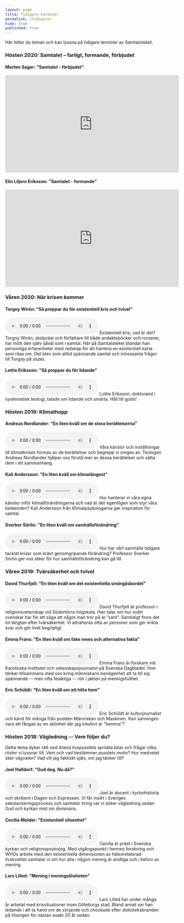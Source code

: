 ```yaml
---
layout: page
title: Tidigare terminer
permalink: /tidigare/
hide: true
published: true
---
```


Här hittar du teman och kan lyssna på tidigare terminer av Samtaloteket.

### Hösten 2020: Samtalet – farligt, formande, förbjudet

#### Morten Sager: "Samtalet - förbjudet"
<iframe src="https://www.facebook.com/plugins/video.php?height=314&href=https%3A%2F%2Fwww.facebook.com%2Fsamtaloteket%2Fvideos%2F804779230355915%2F&show_text=false&width=560" width="560" height="314" style="border:none;overflow:hidden;padding:0" scrolling="no" frameborder="0" allowfullscreen="true" allow="autoplay; clipboard-write; encrypted-media; picture-in-picture; web-share" allowFullScreen="true"></iframe>

#### Elin Liljero Eriksson: "Samtalet - formande"
<iframe src="https://www.facebook.com/plugins/video.php?height=314&href=https%3A%2F%2Fwww.facebook.com%2Fsamtaloteket%2Fvideos%2F1344119282604667%2F&show_text=false&width=560" width="560" height="314" style="border:none;overflow:hidden;padding:0" scrolling="no" frameborder="0" allowfullscreen="true" allow="autoplay; clipboard-write; encrypted-media; picture-in-picture; web-share" allowFullScreen="true"></iframe>

### Våren 2020: När krisen kommer

#### Torgny Wirén: "Så preppar du för existentiell kris och tvivel"
<audio controls src="http://pod.samtaloteket.se/episodes/Samtaloteket-17-torgny-wiren.mp3">
Din webbläsare städjer inte inbäddat ljud.
</audio>
Existentiell kris, vad är det? Torgny Wirén, skolpräst och författare till både
andaktsböcker och romaner, har mött den själv såväl som i samtal. Här på
Samtaloteket blandar han personliga erfarenheter med redskap för att hantera en
existentiell karta som ritas om. Det blev som alltid spännande samtal och
intressanta frågor till Torgny på slutet.

#### Lottie Eriksson: "Så preppar du för lidande"
<audio controls src="http://pod.samtaloteket.se/episodes/Samtaloteket-19-lottie-eriksson.mp3">
Din webbläsare städjer inte inbäddat ljud.
</audio>
Lottie Eriksson, doktorand i systematisk teologi, talade om lidande och smärta.
Håll till godo!

### Hösten 2019: Klimathopp

#### Andreas Nordlander: "En liten kväll om de stora berättelserna"
<audio controls src="http://pod.samtaloteket.se/episodes/Samtaloteket-13-andreas-nordlander.mp3">
Din webbläsare städjer inte inbäddat ljud.
</audio>
Våra känslor och inställningar till klimatkrisen formas av de berättelser och
begrepp vi omges av. Teologen Andreas Nordlander hjälper oss förstå mer av
dessa berättelser och sätta dem i ett sammanhang. 

#### Kali Andersson: "En liten kväll om klimatångest"
<audio controls src="http://pod.samtaloteket.se/episodes/Samtaloteket-14-kali-andersson.mp3">
Din webbläsare städjer inte inbäddat ljud.
</audio>
Hur hanterar vi våra egna känslor inför klimatförändringarna och vad är det
egentligen som styr våra beteenden? Kali Andersson från Klimatpsykologerna ger
inspiration för samtal.

#### Sverker Sörlin: "En liten kväll om samhällsförändring"
<audio controls src="http://pod.samtaloteket.se/episodes/Samtaloteket-15-sverker-sorlin.mp3">
Din webbläsare städjer inte inbäddat ljud.
</audio>
Hur har vårt samhälle tidigare tacklat kriser som krävt genomgripande förändring?
Professor Sverker Sörlin ger oss idéer för hur samhällsförändring kan gå till.


### Våren 2019: Tvärsäkerhet och tvivel

#### David Thurfjell: "En liten kväll om det existentiella smörgåsbordet"
<audio controls src="http://pod.samtaloteket.se/episodes/Samtaloteket-07-david-thurfjell.mp3">
Din webbläsare städjer inte inbäddat ljud.
</audio>
David Thurfjell är professor i religionsvetenskap vid Södertörns högskola. Han
talar om hur svårt svenskar har för att säga att något man tror på är ”sant”.
Samtidigt finns det en längtan efter tvärsäkerhet. Vi attraheras ofta av
personer som ger enkla svar och gör livet begripligt.

#### Emma Frans: "En liten kväll om fake news och alternativa fakta"
<audio controls src="http://pod.samtaloteket.se/episodes/Samtaloteket-09-emma-frans.mp3">
Din webbläsare städjer inte inbäddat ljud.
</audio>
Emma Frans är forskare vid Karolinska Institutet och vetenskapsjournalist på
Svenska Dagbladet. Hon tänker tillsammans med oss kring människans benägenhet
att ta till sig spännande -- men ofta felaktiga -- rön i jakten på
meningsfullhet.

#### Eric Schüldt: "En liten kväll om att hitta hem"
<audio controls src="http://pod.samtaloteket.se/episodes/Samtaloteket-11-eric-schuldt.mp3">
Din webbläsare städjer inte inbäddat ljud.
</audio>
Eric Schüldt är kulturjournalist och känd för många från podden Människan och
Maskinen. Kan sanningen vara att fångas av en skönhet där jag intuitivt är
”hemma”?


### Hösten 2018: Vägledning -- Vem följer du?
Detta tema dyker rätt ned ibland livspusslets spridda bitar och frågar
vilka röster vi lyssnar till. Vem och vad bestämmer pusslets motiv? Hur medvetet
sker vägvalen? Vad vill jag faktiskt själv, om jag tänker till?

#### Joel Halldorf: "Gud dog. Nu då?"
<audio controls src="http://pod.samtaloteket.se/episodes/Samtaloteket-01-joel-halldorf.mp3">
Din webbläsare stödjer inte inbäddat ljud.
</audio>
Joel är docent i kyrkohistoria och skribent i Dagen och Expressen.
Vi får insikt i Sveriges sekulariseringsprocess och samtalar kring var
vi söker vägledning sedan Gud och kyrkan mist sin dominans.

#### Cecilia Melder: "Existentiell vilsenhet"
<audio controls src="http://pod.samtaloteket.se/episodes/Samtaloteket-03-cecilia-melder.mp3">
Din webbläsare stödjer inte inbäddat ljud.
</audio>
Cecilia är präst i Svenska kyrkan och religionspsykolog.
Med utgångspunkt i hennes forskning och WHOs arbete med den existentiella
dimensionen av hälsorelaterad livskvalitet samtalar vi om hur alla i någon
mening är andliga och i behov av mening.

#### Lars Lilled: "Mening i meningslösheten"
<audio controls src="http://pod.samtaloteket.se/episodes/Samtaloteket-05-lars-lilled.mp3">
Din webbläsare stödjer inte inbäddat ljud.
</audio>
Lars Lilled har under många år arbetat med krissituationer inom Göteborgs stad.
Bland annat var han ledande i att ta hand om de sörjande och chockade efter
diskoteksbranden på Hisingen för nästan exakt 20 år sedan.
